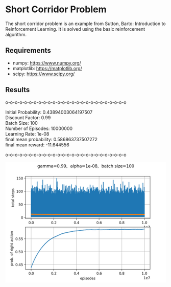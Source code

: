 # Short Corridor Problem

The short corridor problem is an example from Sutton, Barto: Introduction to Reinforcement Learning. It is solved using the basic reinforcement algorithm.

## Requirements

- numpy: https://www.numpy.org/
- matplotlib: https://matplotlib.org/
- scipy: https://www.scipy.org/


## Results

o-o-o-o-o-o-o-o-o-o-o-o-o-o-o-o-o-o-o-o-o-o-o-o-o-o

  Initial Probability:	  0.43894003064197507  
  Discount Factor:	      0.99  
  Batch Size:		          100  
  Number of Episodes:	    10000000  
  Learning Rate:		      1e-08  
  final mean probability:	0.586863737507272  
  final mean reward:	    -11.644556  

o-o-o-o-o-o-o-o-o-o-o-o-o-o-o-o-o-o-o-o-o-o-o-o-o-o

![alt text](data/Figure_1.png "Title")

